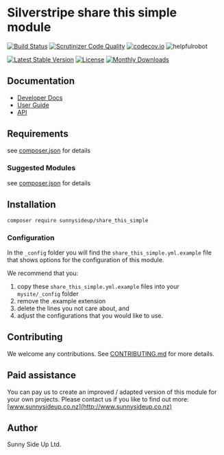 # Silverstripe share this simple module
[![Build Status](https://travis-ci.org/sunnysideup/silverstripe-share_this_simple.svg?branch=master)](https://travis-ci.org/sunnysideup/silverstripe-share_this_simple)
[![Scrutinizer Code Quality](https://scrutinizer-ci.com/g/sunnysideup/silverstripe-share_this_simple/badges/quality-score.png?b=master)](https://scrutinizer-ci.com/g/sunnysideup/silverstripe-share_this_simple/?branch=master)
[![codecov.io](https://codecov.io/github/sunnysideup/silverstripe-share_this_simple/coverage.svg?branch=master)](https://codecov.io/github/sunnysideup/silverstripe-share_this_simple?branch=master)
![helpfulrobot](https://helpfulrobot.io/sunnysideup/share_this_simple/badge)

[![Latest Stable Version](https://poser.pugx.org/sunnysideup/share_this_simple/version)](https://packagist.org/packages/sunnysideup/share_this_simple)
[![License](https://poser.pugx.org/sunnysideup/share_this_simple/license)](https://packagist.org/packages/sunnysideup/share_this_simple)
[![Monthly Downloads](https://poser.pugx.org/sunnysideup/share_this_simple/d/monthly)](https://packagist.org/packages/sunnysideup/share_this_simple)


## Documentation



 * [Developer Docs](docs/en/INDEX.md)
 * [User Guide](docs/en/userguide.md)
 * [API](http://ssmods.com/apis/share_this_simple/docs/en/api/)

## Requirements



see [composer.json](composer.json) for details

### Suggested Modules



see [composer.json](composer.json) for details


## Installation


```
composer require sunnysideup/share_this_simple
```

### Configuration



In the `_config` folder you will find the `share_this_simple.yml.example`
file that shows options for the configuration of this module.

We recommend that you:

  1. copy these `share_this_simple.yml.example` files into your
`mysite/_config` folder
  2. remove the .example extension
  3. delete the lines you not care about, and
  4. adjust the configurations that you would like to use.


## Contributing



We welcome any contributions. See [CONTRIBUTING.md](CONTRIBUTING.md) for more details.

## Paid assistance



You can pay us to create an improved / adapted version of this module for your own projects.  Please contact us if you like to find out more: [www.sunnysideup.co.nz](http://www.sunnysideup.co.nz)

## Author



Sunny Side Up Ltd.
